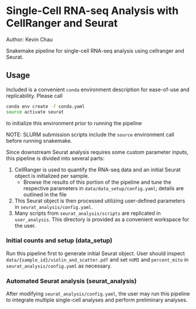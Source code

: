 # Single-Cell RNA-seq Analysis with CellRanger and Seurat

Author: Kevin Chau

Snakemake pipeline for single-cell RNA-seq analysis using cellranger and Seurat.

## Usage

Included is a convenient `conda` environment description for ease-of-use and replicability. Please call

```sh
conda env create -f conda.yaml
source activate seurat
```

to initialize this environment prior to running the pipeline

NOTE: SLURM submission scripts include the `source` environment call before running snakemake.

Since downstream Seurat analysis requires some custom parameter inputs, this pipeline is divided into several parts:

1. CellRanger is used to quantify the RNA-seq data and an initial Seurat object is initialized per sample.
    * Browse the results of this portion of the pipeline and tune the respective parameters in `data/data_setup/config.yaml`; details are outlined in the file
2. This Seurat object is then processed utilizing user-defined parameters in `seurat_analysis/config.yaml`.
3. Many scripts from `seurat_analysis/scripts` are replicated in `user_analysis`. This directory is provided as a convenient workspace for the user.

### Initial counts and setup (data_setup)

Run this pipeline first to generate initial Seurat object. User should inspect `data/{sample_id}/violin_and_scatter.pdf` and set `nUMI` and `percent_mito` in `seurat_analysis/config.yaml` as necessary.

### Automated Seurat analysis (seurat_analysis)

After modifying `seurat_analysis/config.yaml`, the user may run this pipeline to integrate multiple single-cell analyses and perform preliminary analyses.
